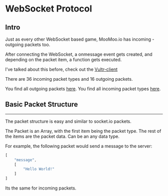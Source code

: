 # WebSocket Protocol

## Intro

Just as every other WebSocket based game, MooMoo.io has incoming - outgoing packets too.

After connecting the WebSocket, a onmessage event gets created, and depending on the packet item, a function gets executed.

I've talked about this before, check out the [Vultr-client](../vultr/README.md)

There are 36 incoming packet types and 16 outgoing packets.

You find all outgoing packets [here](./client/README.md).
You find all incoming packet types [here](./server/README.md).

## Basic Packet Structure

---

The packet structure is easy and similar to socket.io packets.

The Packet is an Array, with the first item being the packet type.
The rest of the items are the packet data. Can be an any data type.

For example, the following packet would send a message to the server:

```js
[
    "message",
    [
        "Hello World!"
    ]
]
```

Its the same for incoming packets.





